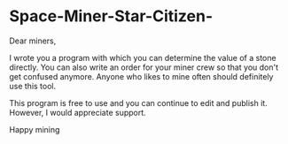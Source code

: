 # Space-Miner-Star-Citizen-
Dear miners, 

I wrote you a program with which you can determine the value of a stone directly. 
You can also write an order for your miner crew so that you don't get confused anymore. 
Anyone who likes to mine often should definitely use this tool.   


This program is free to use and you can continue to edit and publish it. 
However, I would appreciate support.  

Happy mining
